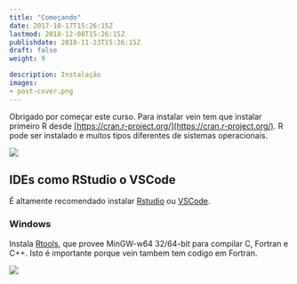 ```yaml
---
title: "Começando"
date: 2017-10-17T15:26:15Z
lastmod: 2018-12-08T15:26:15Z
publishdate: 2018-11-23T15:26:15Z
draft: false
weight: 9

description: Instalação
images:
- post-cover.png
---
```


Obrigado por começar este curso. Para instalar vein tem que instalar primeiro R desde [https://cran.r-project.org/](https://cran.r-project.org/). R pode ser instalado e muitos tipos diferentes de sistemas operacionais.

![](https://i.imgur.com/38mZ4Qh.png)

## IDEs como RStudio o VSCode

É altamente recomendado instalar [Rstudio](https://rstudio.com/) ou [VSCode](https://code.visualstudio.com/).

### Windows

Instala [Rtools](https://cran.r-project.org/bin/windows/Rtools/), que provee MinGW-w64 32/64-bit para compilar C, Fortran e C++. Isto é importante porque vein tambem tem codigo em Fortran.

![](https://i.imgur.com/jIhAkKL.png)
